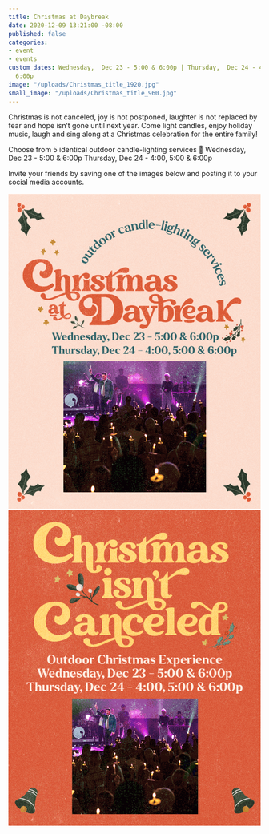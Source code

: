 ```yaml
---
title: Christmas at Daybreak
date: 2020-12-09 13:21:00 -08:00
published: false
categories:
- event
- events
custom_dates: Wednesday,  Dec 23 - 5:00 & 6:00p | Thursday,  Dec 24 - 4:00, 5:00 &
  6:00p
image: "/uploads/Christmas_title_1920.jpg"
small_image: "/uploads/Christmas_title_960.jpg"
---
```


Christmas is not canceled, joy is not postponed, laughter is not replaced by fear and hope isn’t gone until next year. Come light candles, enjoy holiday music, laugh and sing along at a Christmas celebration for the entire family!

Choose from 5 identical outdoor candle-lighting services 
Wednesday,  Dec 23 - 5:00 & 6:00p
Thursday,  Dec 24 - 4:00, 5:00 & 6:00p

Invite your friends by saving one of the images below and posting it to your social media accounts.

![Christmas-2020.gif](/uploads/Christmas-2020.gif)
![Christmas-2020_social-ad-2.gif](/uploads/Christmas-2020_social-ad-2.gif)